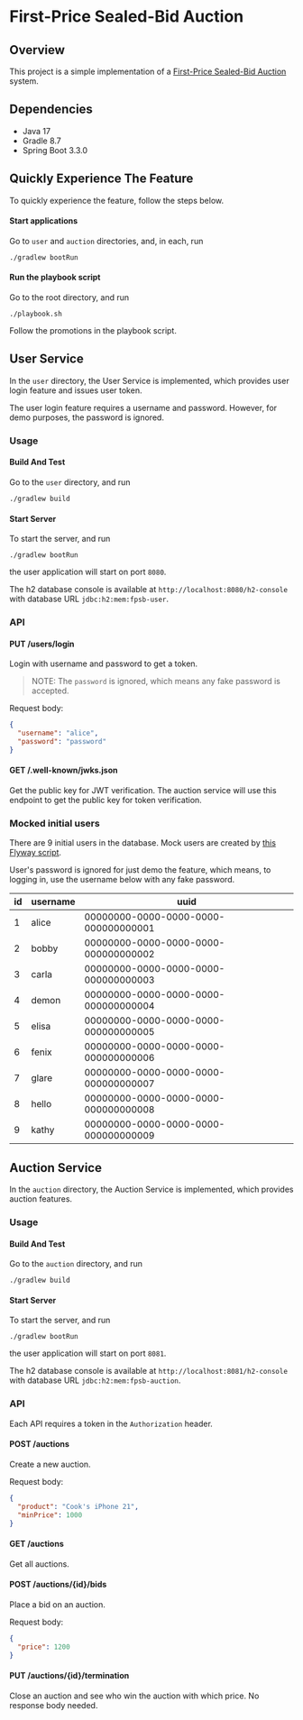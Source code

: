 # First-Price Sealed-Bid Auction

## Overview

This project is a simple implementation of
a [First-Price Sealed-Bid Auction](https://en.wikipedia.org/wiki/First-price_sealed-bid_auction) system.

## Dependencies

- Java 17
- Gradle 8.7
- Spring Boot 3.3.0

## Quickly Experience The Feature

To quickly experience the feature, follow the steps below.

#### Start applications

Go to `user` and `auction` directories, and, in each, run

```shell
./gradlew bootRun
```

#### Run the playbook script

Go to the root directory, and run

```shell
./playbook.sh
```

Follow the promotions in the playbook script.

## User Service

In the `user` directory, the User Service is implemented,
which provides user login feature and issues user token.

The user login feature requires a username and password.
However, for demo purposes, the password is ignored.

### Usage

#### Build And Test

Go to the `user` directory, and run

```shell
./gradlew build
```

#### Start Server

To start the server, and run

```shell
./gradlew bootRun
```

the user application will start on port `8080`.

The h2 database console is available at `http://localhost:8080/h2-console` with database URL `jdbc:h2:mem:fpsb-user`.

### API

#### PUT /users/login

Login with username and password to get a token.

> NOTE: The `password` is ignored, which means any fake password is accepted.

Request body:

```json
{
  "username": "alice",
  "password": "password"
}
```

#### GET /.well-known/jwks.json

Get the public key for JWT verification.
The auction service will use this endpoint to get the public key for token verification.

### Mocked initial users

There are 9 initial users in the database.
Mock users are created by [this Flyway script](user/src/main/resources/db/migration/V1_2__init_mock_users.sql).

User's password is ignored for just demo the feature,
which means, to logging in, use the username below with any fake password.

[//]: # (user table)

| id | username | uuid                                 |
|----|----------|--------------------------------------|
| 1  | alice    | 00000000-0000-0000-0000-000000000001 | 
| 2  | bobby    | 00000000-0000-0000-0000-000000000002 | 
| 3  | carla    | 00000000-0000-0000-0000-000000000003 | 
| 4  | demon    | 00000000-0000-0000-0000-000000000004 | 
| 5  | elisa    | 00000000-0000-0000-0000-000000000005 | 
| 6  | fenix    | 00000000-0000-0000-0000-000000000006 | 
| 7  | glare    | 00000000-0000-0000-0000-000000000007 | 
| 8  | hello    | 00000000-0000-0000-0000-000000000008 | 
| 9  | kathy    | 00000000-0000-0000-0000-000000000009 | 

[//]: # (end of user table)

## Auction Service

In the `auction` directory,
the Auction Service is implemented,
which provides auction features.

### Usage

#### Build And Test

Go to the `auction` directory, and run

```shell
./gradlew build
```

#### Start Server

To start the server, and run

```shell
./gradlew bootRun
```

the user application will start on port `8081`.

The h2 database console is available at `http://localhost:8081/h2-console` with database URL `jdbc:h2:mem:fpsb-auction`.

### API

Each API requires a token in the `Authorization` header.

#### POST /auctions

Create a new auction.

Request body:

```json
{
  "product": "Cook's iPhone 21",
  "minPrice": 1000
}
```

#### GET /auctions

Get all auctions.

#### POST /auctions/{id}/bids

Place a bid on an auction.

Request body:

```json
{
  "price": 1200
}
```

#### PUT /auctions/{id}/termination

Close an auction and see who win the auction with which price.
No response body needed.
